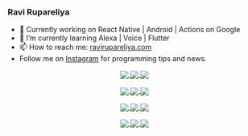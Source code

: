 ### Ravi Rupareliya

- 🔭 Currently working on React Native | Android | Actions on Google
- 🌱 I’m currently learning Alexa | Voice | Flutter
- 📫 How to reach me: [ravirupareliya.com](https://ravirupareliya.com)
- Follow me on [Instagram](https://www.instagram.com/ravi.rupareliya/) for programming tips and news.

<a href="https://www.instagram.com/ravi.rupareliya/" target="_blank">
<!-- insta-feed:START-->
<p align="center">
<img align="center" src=https://scontent-atl3-1.cdninstagram.com/v/t51.2885-15/e35/s150x150/122425343_1572645589603046_1626634953961554534_n.jpg?_nc_ht=scontent-atl3-1.cdninstagram.com&_nc_cat=102&_nc_ohc=dOnGMw8dVOkAX_Hpcui&tp=1&oh=a01d36b0e23a7fd8a31584645db27d71&oe=6026E041 />
<img align="center" src=https://scontent-atl3-1.cdninstagram.com/v/t51.2885-15/e35/s150x150/119738360_171946631175661_8308691936849414239_n.jpg?_nc_ht=scontent-atl3-1.cdninstagram.com&_nc_cat=101&_nc_ohc=JB4pmNeDvHsAX_CKPdA&tp=1&oh=af5694d89c91ed1429dc4f24b5e17e91&oe=6025DC5D />
<img align="center" src=https://scontent-atl3-1.cdninstagram.com/v/t51.2885-15/e35/s150x150/119471335_3325605627530848_5783608158621298966_n.jpg?_nc_ht=scontent-atl3-1.cdninstagram.com&_nc_cat=104&_nc_ohc=EzGLVfTaRFgAX8cxHNO&tp=1&oh=a24393ca39683e61613b04fcde6eaf93&oe=60265901 />
</p>
<p align="center">
<img align="center" src=https://scontent-atl3-1.cdninstagram.com/v/t51.2885-15/e35/s150x150/118735524_155532192843864_2438830621806811548_n.jpg?_nc_ht=scontent-atl3-1.cdninstagram.com&_nc_cat=100&_nc_ohc=iuKxOrZ3jKgAX-rSj-7&tp=1&oh=79331b929df88ba3e8131ee0032454c4&oe=6024256E />
<img align="center" src=https://scontent-atl3-1.cdninstagram.com/v/t51.2885-15/e35/s150x150/118358282_793232521422249_4194198869826492121_n.jpg?_nc_ht=scontent-atl3-1.cdninstagram.com&_nc_cat=109&_nc_ohc=Zhitv_NlOAYAX_U-Grd&tp=1&oh=829a22ad3e60b44d91c087751d136c9d&oe=6026EABC />
<img align="center" src=https://scontent-atl3-1.cdninstagram.com/v/t51.2885-15/e35/s150x150/118083536_653646245259286_4437462516989252087_n.jpg?_nc_ht=scontent-atl3-1.cdninstagram.com&_nc_cat=110&_nc_ohc=gL_LJmU-EsAAX8VwWAO&tp=1&oh=c4d705e329d8e94cb578575b5f28f385&oe=60275A5C />
</p>
<p align="center">
<img align="center" src=https://scontent-atl3-1.cdninstagram.com/v/t51.2885-15/e35/s150x150/118175330_604822603490734_6882222491011634628_n.jpg?_nc_ht=scontent-atl3-1.cdninstagram.com&_nc_cat=110&_nc_ohc=igOJsPmxSO4AX_15Jd4&tp=1&oh=393873a119172aedfd2dac65931cb707&oe=60258F77 />
<img align="center" src=https://scontent-atl3-1.cdninstagram.com/v/t51.2885-15/e35/s150x150/117801930_118850686597100_8281062695853943386_n.jpg?_nc_ht=scontent-atl3-1.cdninstagram.com&_nc_cat=108&_nc_ohc=cfP6kIl_KakAX8IOs11&tp=1&oh=07d0f281401175b817cb962e992f8bca&oe=60260140 />
<img align="center" src=https://scontent-atl3-1.cdninstagram.com/v/t51.2885-15/e35/s150x150/117867292_2771207523148452_3241414180657952736_n.jpg?_nc_ht=scontent-atl3-1.cdninstagram.com&_nc_cat=100&_nc_ohc=uy-0PaB1RaMAX_Cax6K&tp=1&oh=147edffb61ecc3b43ca4ecbab2f3289a&oe=602599A1 />
</p>
<p align="center">
<img align="center" src=https://scontent-atl3-1.cdninstagram.com/v/t51.2885-15/e35/s150x150/117931678_793632161399712_7562658963115355616_n.jpg?_nc_ht=scontent-atl3-1.cdninstagram.com&_nc_cat=100&_nc_ohc=Ft_-qtjVet8AX8K4iKR&tp=1&oh=1abd1cb631a22c01b12d6557d664a4c0&oe=60279937 />
<img align="center" src=https://scontent-atl3-1.cdninstagram.com/v/t51.2885-15/e35/s150x150/117747115_220949032661980_1081920512424702093_n.jpg?_nc_ht=scontent-atl3-1.cdninstagram.com&_nc_cat=104&_nc_ohc=bpC3UJg1hHUAX_1Sq2p&tp=1&oh=56f9d1b009f6ee49398bdb34f9828b08&oe=60251116 />
<img align="center" src=https://scontent-atl3-1.cdninstagram.com/v/t51.2885-15/e35/s150x150/117564950_167171931547080_7523565149947571776_n.jpg?_nc_ht=scontent-atl3-1.cdninstagram.com&_nc_cat=100&_nc_ohc=GGXnApmV7uMAX-A5Ypr&tp=1&oh=1447b42d5b5551b1fc26675e384fb0df&oe=6024415D />
</p>

<!-- insta-feed:END-->
</a>
